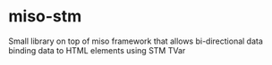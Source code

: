 # miso-stm
Small library on top of miso framework that allows bi-directional data binding data to HTML elements using STM TVar 
